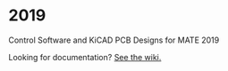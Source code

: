 # 2019
Control Software and KiCAD PCB Designs for MATE 2019

Looking for documentation? [See the wiki.](https://github.com/EasternEdgeRobotics/2019/wiki)
